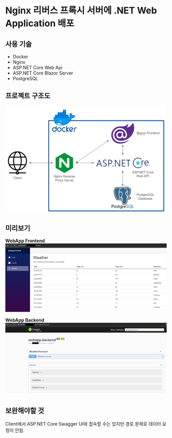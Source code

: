 # Nginx 리버스 프록시 서버에 .NET Web Application 배포

## 사용 기술
- Docker
- Nginx
- ASP.NET Core Web Api
- ASP.NET Core Blazor Server
- PostgreSQL

## 프로젝트 구조도
![Project Structure](project_structure.png)

## 미리보기

**WebApp Frontend**
![WebApp Frontend](frontend_preview.png)

**WebApp Backend**
![WebApp Backend](backend_preview.png)

## 보완해야할 것
Client에서 ASP.NET Core Swagger UI에 접속할 수는 있지만 경로 문제로 데이터 요청이 안됨.